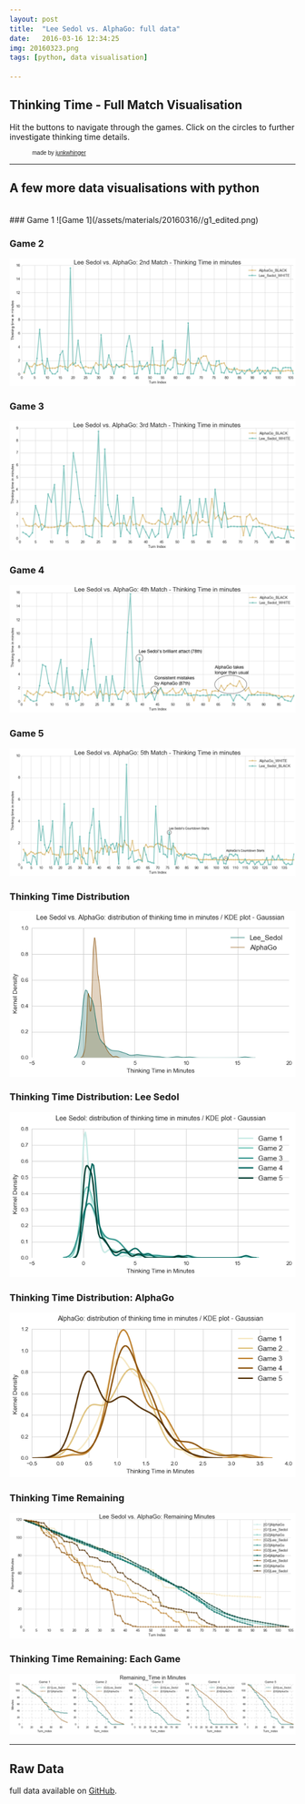 ```yaml
---
layout: post
title:  "Lee Sedol vs. AlphaGo: full data"
date:   2016-03-16 12:34:25
img: 20160323.png
tags: [python, data visualisation]

---
```


## Thinking Time - Full Match Visualisation
Hit the buttons to navigate through the games.
Click on the circles to further investigate thinking time details.

<div class="chart"></div>

<script src="http://d3js.org/d3.v3.min.js"></script>
<link rel="stylesheet" href="https://maxcdn.bootstrapcdn.com/bootstrap/3.3.6/css/bootstrap.min.css" integrity="sha384-1q8mTJOASx8j1Au+a5WDVnPi2lkFfwwEAa8hDDdjZlpLegxhjVME1fgjWPGmkzs7" crossorigin="anonymous">
<script src="http://labratrevenge.com/d3-tip/javascripts/d3.tip.v0.6.3.js"></script>
  
<style>
  /*css*/

  .main_chart_title {
    margin-left: 40px;
    font: 30px helvetica;
  }

  .button_container {
    margin-left: 40px;
    margin-top: 10px;
  }

  .btn {
    margin-right: 5px;
  }

  div.chart {
  font: 10px sans-serif;
  }
  .axis path,
  .axis line {
    fill: none;
    stroke: #000;
    shape-rendering: crispEdges;
  }

  .line {
    fill: none;
    stroke-width: 1.5px;
  }

  .line#AlphaGo {
    stroke: #bf812d;
  }

  circle#AlphaGo {
    fill: #8c510a;
  }

  .line#Lee_Sedol {
    stroke: #35978f;
  }

  circle#Lee_Sedol {
    fill: #01665e;
  }

  rect#Lee_Sedol {
    fill: #01665e;
  }

  rect#AlphaGo {
    fill: #8c510a;
  }

  circle.annotation {
    fill: none;
    stroke: red;
  }

  .d3-tip {
      font: 10px sans-serif;
      line-height: 1.5;
      padding: 12px;
      background: rgba(0, 0, 0, 0.8);
      color: #fff;
      border-radius: 2px;
  }

    .d3-tip:after {
      box-sizing: border-box;
      display: inline;
      font: 10px sans-serif;
      width: 100%;
      line-height: 1;
      color: rgba(0, 0, 0, 0.8);
      content: "\25BC";
      position: absolute;
      text-align: center;
  }

    .d3-tip.n:after {
      margin: -1px 0 0 0;
      top: 100%;
      left: 0;
  }

  .ending {
    margin-left: 40px;
    font: 10px helvetica;
  }




</style>
<script type="text/javascript">
    function draw(data) {
      var games = d3.nest()
                  .key(function(d) { return d.game; })
                  .entries(who = data);

      var game1 = games[0].values
      
      var current_game = d3.max(game1, function(k) {return k.game});
    
      var margin = {top: 10, right: 60, bottom: 24, left: 60, middle: 28},
          width = 960 - margin.left - margin.right,
          height = 500 - margin.top - margin.bottom;

      var x = d3.scale.linear()
                .range([0, width]);

      var y = d3.scale.linear()
                .range([height, 0]);

      var tip = d3.tip()
          .attr('class', 'd3-tip')
          .offset([-10, 0])
          .html(function(d) {
            var time = d.thinking_time * 60;
            var minute = Math.floor(time / 60);
            var second = Math.ceil(time - minute * 60);
            var output = minute + "m " + second + "s";
            var game = d.game;
            var black_dict = {1:'Lee_Sedol', 2:'AlphaGo', 3:'Lee_Sedol', 4:'AlphaGo', 5:'Lee_Sedol'};

            var current_black = black_dict[game];

            if (d.player === current_black) {
              var ply = d.turn_index * 2 - 1;
              console.log('smae')
              return "<strong>" + d.player + "</strong>" + "<br>" + d.turn_index + "th move" +  "<br>" + ply + "th move of the game" + "<br>" + output;
            } else {
              var ply = d.turn_index * 2;
              return "<strong>" + d.player + "</strong>" + "<br>" + d.turn_index + "th move" +  "<br>" + ply + "th move of the game" + "<br>" + output;
            };

            
          })
          .attr("fill", "grey");

      var players,
          player;

      var xAxis = d3.svg.axis()
                    .scale(x)
                    .orient("bottom")
                    .ticks(20);

      var yAxis = d3.svg.axis()
                    .scale(y)
                    .orient("left");

      var line = d3.svg.line()
                   .x(function(d) { return x(d.turn_index); })
                   .y(function(d) { return y(d.thinking_time); });

      var max_turn = d3.max(game1, function(d) {return d.turn_index});
      var max_time = d3.max(game1, function(d) {return d.thinking_time});

      x.domain([0, max_turn]);
      y.domain([0, max_time]);

      var chart_title = d3.select("div.chart").append("h2")
                          .attr("class", "main_chart_title")
                          .text("Lee Sedol vs. AlphaGo: Game 1 (AlphaGo won)")

      var next_prev = ['Previous', 'Next']
      var arrow_buttons = d3.select("div.chart").append("div")
                      .attr("class", "button_container")
                      .selectAll("div")
                      .data(next_prev)
                      .enter()
                      .append("div")
                      .attr("class", "btn btn-default")
                      .attr("id", function(d){return d;})
                      .text(function(d) {
                        return d;
                      })

      var game_num = ['G1','G2','G3','G4','G5']
      var game_buttons = d3.select("div.chart").append("div")
                      .attr("class", "button_container")
                      .selectAll("div")
                      .data(game_num)
                      .enter()
                      .append("div")
                      .attr("class", "btn game_btn")
                      .attr("id", function(d) {return d;})
                      .text(function(d) {
                        return d;
                      })


      var svg = d3.select("div.chart").append("svg")
                  .attr("width", width + margin.left + margin.right)
                  .attr("height", height + margin.top + margin.bottom)
                .append("g")
                  .attr("transform", "translate(" + margin.left + "," + margin.top + ")");

      svg.call(tip);

      svg.append("g")
         .attr("class", "x axis")
         .attr("transform", "translate(0," + height + ")")
         .call(xAxis)
        .append("text")
          .attr("x", width + 52)
          .attr("y", 5)
          .style("text-anchor", "end")
          .text("Turn Index");

      svg.append("g")
         .attr("class", "y axis")
         .call(yAxis)
       .append("text")
         .attr("transform", "rotate(-90)")
         .attr("y", 6)
         .attr("dy", ".71em")
         .style("text-anchor", "end")
         .text("Thinking Time in Minutes");

      var players_list = ['Lee_Sedol', 'AlphaGo'];
      
      var legend = svg.selectAll('.player')
                      .data(players_list)
                      .enter()
                      .append("g")
                      .attr("class", "player");

      legend.append("rect")
            .attr("id", function(d){return d;})
            .attr("width", 15)
            .attr("height", 15)
            .attr("x", width - 40)
            .attr("y", function(d,i) { return i*20;})
            .attr("fill", "black")

      legend.append("text")
            .attr("x", width - 20)
            .style("font-size", "12px")
            .attr("y", function(d,i) { return i*20 + 12;})
            .text(function(d) {return d;})



      players = d3.nest()
                  .key(function(d) { return d.player; })
                  .entries(game1);

      players.forEach(function(d, i) {

        
        id_var = d.key

          svg.append("path")
              .attr("id", id_var)
              .attr("class", "line")
              .attr("d", line(d.values));

        var dots = svg.selectAll("dot")
          .attr("id", id_var + "_group")
          .data(d.values)
        .enter().append("circle")
          .attr("id", id_var)
          .attr("r", 3)
          .attr("cx", function(d) { return x(d.turn_index); })
          .attr("cy", function(d) { return y(d.thinking_time); })
          .on('mouseover', tip.show)
          .on('mouseout', tip.hide);
      });

      d3.select("#G1").style("background", "black")
                        .style("color", "white")

      arrow_buttons.on("click", function(d) {
                  var direction = this.id;

                  if (direction === "Next") {
                    if (current_game !== 5) {
                      var next_game = current_game + 1;
                      console.log(current_game)
                      console.log(next_game)
                      d3.selectAll(".game_btn")
                        .transition()
                        .duration(500)
                        .style("background", "white")
                        .style("color", "black")

                      d3.select("#" + "G" + next_game)
                        .transition()
                        .duration(500)
                        .style("background", "black")
                        .style("color", "white")



                    render(next_game)

                    current_game = current_game + 1
                    }

                  } else {
                    if (current_game !== 1) {
                      var prev_game = current_game - 1;
                      console.log(current_game)
                      console.log(next_game)
                      d3.selectAll(".game_btn")
                        .transition()
                        .duration(500)
                        .style("background", "white")
                        .style("color", "black")

                      d3.select("#" + "G" + prev_game)
                        .transition()
                        .duration(500)
                        .style("background", "black")
                        .style("color", "white")



                    render(prev_game)

                    current_game = current_game - 1
                    }

                  };

      });

      game_buttons.on("click", function(d) {

                  var game_num = d.substring(1);

                      d3.selectAll(".game_btn")
                        .transition()
                        .duration(500)
                        .style("background", "white")
                        .style("color", "black")

                      d3.select("#" + d)
                        .transition()
                        .duration(500)
                        .style("background", "black")
                        .style("color", "white")



                    render(game_num)


      });

      function render(game_number) {

        var this_game = games[game_number - 1].values

        var current_game = d3.max(this_game, function(k) {return k.game});

        var winner_dict = {1:'AlphaGo', 2:'AlphaGo', 3:'AlphaGo', 4:'Lee_Sedol', 5:'AlphaGo'}

        var current_winner = winner_dict[game_number]

        var max_turn = d3.max(this_game, function(d) {return d.turn_index});
        var max_time = d3.max(this_game, function(d) {return d.thinking_time});

        x.domain([0, max_turn]);
        y.domain([0, max_time]);

        if (game_number == 4) {
          d3.select(".main_chart_title")
          .text("Lee Sedol vs. AlphaGo: Game " + current_game + " (" + current_winner + " won! yeeasssssh!)");

          svg.append("circle")
            .attr("class", "annotation")
            .attr("id", "g4")
            .attr("r", 5)
            .attr("cx", 364)
            .attr("cy", 276);

          svg.append("text")
            .attr("class", "annotation")
            .attr("id", "g4")
            .attr("x", 368)
            .attr("y", 272)
            .text("Lee Sedol's brilliant attack")

          svg.append("circle")
            .attr("class", "annotation")
            .attr("id", "g4")
            .attr("r", 5)
            .attr("cx", 410)
            .attr("cy", 415);

          svg.append("text")
            .attr("class", "annotation")
            .attr("id", "g4")
            .attr("x", 410)
            .attr("y", 400)
            .text("Consistent mistakes by AlphaGo")

        } else {

          svg.selectAll(".annotation").remove()
          d3.select(".main_chart_title")
          .text("Lee Sedol vs. AlphaGo: Game " + current_game + " (" + current_winner + " won)");
        }

        
        players = d3.nest()
                  .key(function(d) { return d.player; })
                  .entries(this_game);

        players.forEach(function(d, i) {

          id_var = d.key

          d3.select(".line#" + id_var)
            .transition()
            .duration(500)
            .attr("d", line(d.values));

          var n_dots = svg.selectAll('circle#' + id_var)
                          .data(d.values)

          n_dots.transition()
            .duration(500)
            .attr("cx", function(d) { return x(d.turn_index); })
            .attr("cy", function(d) { return y(d.thinking_time); });

          n_dots.enter().append("circle")
            .attr("id", id_var)
            .attr("r", 3)
            .attr("cx", function(d) { return x(d.turn_index); })
            .attr("cy", function(d) { return y(d.thinking_time); });

          n_dots.exit().remove();

          svg.selectAll(".axis.x")
             .transition()
             .duration(500)
             .call(xAxis);

          svg.selectAll(".axis.y")
             .transition()
             .duration(500)
             .call(yAxis);

      });
    }

     
    }
</script>
<p class="ending">made by <a target="_blank" href="http://jsideas.net">junkwhinger</a></p>

<script type="text/javascript">

  d3.csv("/assets/materials/20160316//games.csv", function(d){
      d.turn_index = +d.turn_index;
      d.thinking_time = +d.thinking_time / 60;
      d.game = +d.game;
      return d;
    }, draw)

</script>
<hr>

## A few more data visualisations with python
<br>
### Game 1
![Game 1](/assets/materials/20160316//g1_edited.png)

### Game 2
![Game 2](/assets/materials/20160316//g2_edited.png)

### Game 3
![Game 3](/assets/materials/20160316//g3_edited.png)

### Game 4
![Game 4](/assets/materials/20160316//g4_edited.png)

### Game 5
![Game 5](/assets/materials/20160316//g5_edited.png)

### Thinking Time Distribution
![KDE plot](/assets/materials/20160316//KDE_total.png)

### Thinking Time Distribution: Lee Sedol
![KDE plot](/assets/materials/20160316//KDE_lee.png)

### Thinking Time Distribution: AlphaGo
![KDE plot](/assets/materials/20160316//KDE_alpha.png)

### Thinking Time Remaining
![Point plot](/assets/materials/20160316//total_remaining_edited.png)

### Thinking Time Remaining: Each Game
![KDE plot](/assets/materials/20160316//separate_remaining.png)

<hr>

## Raw Data
full data available on <a target="_blank" href="https://github.com/junkwhinger/AlphaGo_raw">GitHub</a>.